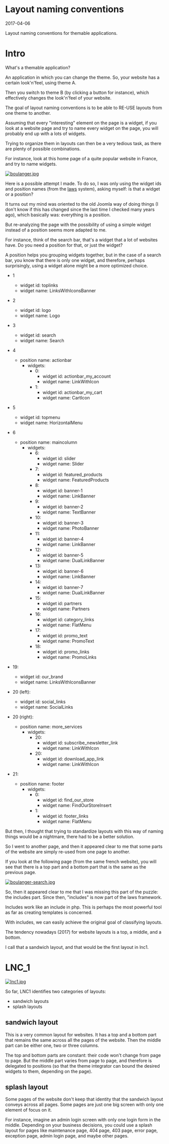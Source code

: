 Layout naming conventions
===========================
2017-04-06



Layout naming conventions for themable applications.




Intro
==========


What's a themable application?

An application in which you can change the theme.
So, your website has a certain look'n'feel, using theme A.

Then you switch to theme B (by clicking a button for instance),
which effectively changes the look'n'feel of your website.



The goal of layout naming conventions is to be able to RE-USE layouts from one theme to another.



Assuming that every "interesting" element on the page is a widget, if you look at a website page and try to name every 
widget on the page, you will probably end up with a lots of widgets.
 
Trying to organize them in layouts can then be a very tedious task, as there are plenty of possible combinations.

For instance, look at this home page of a quite popular website in France, and try to name widgets.


[![boulanger.jpg](https://s19.postimg.org/xvy02s1nn/boulanger.jpg)](https://postimg.org/image/qsq4n5w7z/)









Here is a possible attempt I made.
To do so, I was only using the widget ids and position names (from the [laws](https://github.com/lingtalfi/laws) system),
asking myself: is that a widget or a position?

It turns out my mind was oriented to the old Joomla way of doing things (I don't know if this has changed since
the last time I checked many years ago), which basically was: everything is a position.
 
But re-analyzing the page with the possibility of using a simple widget instead of a position seems more adapted to me.

For instance, think of the search bar, that's a widget that a lot of websites have.
Do you need a position for that, or just the widget?

A position helps you grouping widgets together, but in the case of a search bar, you know that there is only
one widget, and therefore, perhaps surprisingly, using a widget alone might be a more optimized choice.   



- 1
    - widget id: toplinks
    - widget name: LinksWithIconsBanner
- 2
    - widget id: logo
    - widget name: Logo
- 3
    - widget id: search
    - widget name: Search
- 4
    - position name: actionbar
        - widgets:
            - 0: 
                - widget id: actionbar_my_account
                - widget name: LinkWithIcon
            - 1: 
                - widget id: actionbar_my_cart
                - widget name: CartIcon
- 5
    - widget id: topmenu
    - widget name: HorizontalMenu
- 6
    - position name: maincolumn
        - widgets:
            - 6:
                - widget id: slider
                - widget name: Slider
            - 7: 
                - widget id: featured_products
                - widget name: FeaturedProducts
            - 8:                
                - widget id: banner-1
                - widget name: LinkBanner
            - 9:                
                - widget id: banner-2
                - widget name: TextBanner
            - 10:                
                - widget id: banner-3
                - widget name: PhotoBanner
            - 11:                
                - widget id: banner-4
                - widget name: LinkBanner
            - 12:                
                - widget id: banner-5
                - widget name: DualLinkBanner
            - 13:                
                - widget id: banner-6
                - widget name: LinkBanner
            - 14:                
                - widget id: banner-7
                - widget name: DualLinkBanner
            - 15:                
                - widget id: partners
                - widget name: Partners
            - 16:                
                - widget id: category_links
                - widget name: FlatMenu
            - 17:                
                - widget id: promo_text
                - widget name: PromoText
            - 18:                
                - widget id: promo_links
                - widget name: PromoLinks
- 19:
    - widget id: our_brand
    - widget name: LinksWithIconsBanner
- 20 (left):
    - widget id: social_links
    - widget name: SocialLinks
- 20 (right):
    - position name: more_services
        - widgets:
            - 20: 
                - widget id: subscribe_newsletter_link
                - widget name: LinkWithIcon
            - 20: 
                - widget id: download_app_link
                - widget name: LinkWithIcon
              
- 21:
    - position name: footer
        - widgets:
            - 0: 
                - widget id: find_our_store 
                - widget name: FindOurStoreInsert
            - 1: 
                - widget id: footer_links 
                - widget name: FlatMenu
            
            
            
            
            
            
            
            
But then, I thought that trying to standardize layouts with this way of naming things would be a nightmare,
there had to be a better solution.

So I went to another page, and then it appeared clear to me that some parts of the website are simply re-used
from one page to another.

If you look at the following page (from the same french website), you will see that there is a top part
and a bottom part that is the same as the previous page.


[![boulanger-search.jpg](https://s19.postimg.org/j19eols2r/boulanger-search.jpg)](https://postimg.org/image/efdag96jj/)



So, then it appeared clear to me that I was missing this part of the puzzle: the includes part.
Since then, "includes" is now part of the laws framework.

Includes work like an include in php.
This is perhaps the most powerful tool as far as creating templates is concerned.

With includes, we can easily achieve the original goal of classifying layouts.

The tendency nowadays (2017) for website layouts is a top, a middle, and a bottom.

I call that a sandwich layout, and that would be the first layout in lnc1.







LNC_1
=============


[![lnc1.jpg](https://s19.postimg.org/ralbwiacj/lnc1.jpg)](https://postimg.org/image/kww8t95gf/)


So far, LNC1 identifies two categories of layouts:


- sandwich layouts
- splash layouts



sandwich layout
-------------

This is a very common layout for websites.
It has a top and a bottom part that remains the same across all the pages of the website.
Then the middle part can be either one, two or three columns.

The top and bottom parts are constant: their code won't change from page to page.
But the middle part varies from page to page, and therefore is delegated to positions (so that the theme integrator
can bound the desired widgets to them, depending on the page).



splash layout
-------------
Some pages of the website don't keep that identity that the sandwich layout conveys across all pages.
Some pages are just one big screen with only one element of focus on it.

For instance, imagine an admin login screen with only one login form in the middle.
Depending on your business decisions, you could use a splash layout for pages like maintenance page, 404 page,
403 page, error page, exception page, admin login page, and maybe other pages.



















